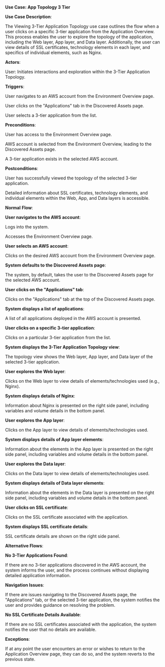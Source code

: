 ﻿**Use Case: App Topology 3 Tier**

**Use Case Description**:

The Viewing 3-Tier Application Topology use case outlines the flow when a user clicks on a specific 3-tier application from the Application Overview. This process enables the user to explore the topology of the application, including the Web layer, App layer, and Data layer. Additionally, the user can view details of SSL certificates, technology elements in each layer, and specifics of individual elements, such as Nginx.

**Actors**:

User: Initiates interactions and exploration within the 3-Tier Application Topology.

**Triggers**:

User navigates to an AWS account from the Environment Overview page.

User clicks on the "Applications" tab in the Discovered Assets page.

User selects a 3-tier application from the list.

**Preconditions**:

User has access to the Environment Overview page.

AWS account is selected from the Environment Overview, leading to the Discovered Assets page.

A 3-tier application exists in the selected AWS account.

**Postconditions**:

User has successfully viewed the topology of the selected 3-tier application.

Detailed information about SSL certificates, technology elements, and individual elements within the Web, App, and Data layers is accessible.

**Normal** **Flow**:

**User navigates to the AWS account**:

Logs into the system.

Accesses the Environment Overview page.

**User selects an AWS account**:

Clicks on the desired AWS account from the Environment Overview page.

**System defaults to the Discovered Assets page**:

The system, by default, takes the user to the Discovered Assets page for the selected AWS account.

**User clicks on the "Applications" tab**:

Clicks on the "Applications" tab at the top of the Discovered Assets page.

**System displays a list of applications**:

A list of all applications deployed in the AWS account is presented.

**User clicks on a specific 3-tier application**:

Clicks on a particular 3-tier application from the list.

**System displays the 3-Tier Application Topology view**:

The topology view shows the Web layer, App layer, and Data layer of the selected 3-tier application.

**User explores the Web layer**:

Clicks on the Web layer to view details of elements/technologies used (e.g., Nginx).

**System displays details of Nginx**:

Information about Nginx is presented on the right side panel, including variables and volume details in the bottom panel.

**User explores the App layer**:

Clicks on the App layer to view details of elements/technologies used.

**System displays details of App layer elements**:

Information about the elements in the App layer is presented on the right side panel, including variables and volume details in the bottom panel.

**User explores the Data layer**:

Clicks on the Data layer to view details of elements/technologies used.

**System displays details of Data layer elements**:

Information about the elements in the Data layer is presented on the right side panel, including variables and volume details in the bottom panel.

**User clicks on SSL certificate**:

Clicks on the SSL certificate associated with the application.

**System displays SSL certificate details**:

SSL certificate details are shown on the right side panel.

**Alternative Flows**:

**No 3-Tier Applications Found**:

If there are no 3-tier applications discovered in the AWS account, the system informs the user, and the process continues without displaying detailed application information.

**Navigation Issues**:

If there are issues navigating to the Discovered Assets page, the "Applications" tab, or the selected 3-tier application, the system notifies the user and provides guidance on resolving the problem.

**No SSL Certificate Details Available**:

If there are no SSL certificates associated with the application, the system notifies the user that no details are available.

**Exceptions**:

If at any point the user encounters an error or wishes to return to the Application Overview page, they can do so, and the system reverts to the previous state.
